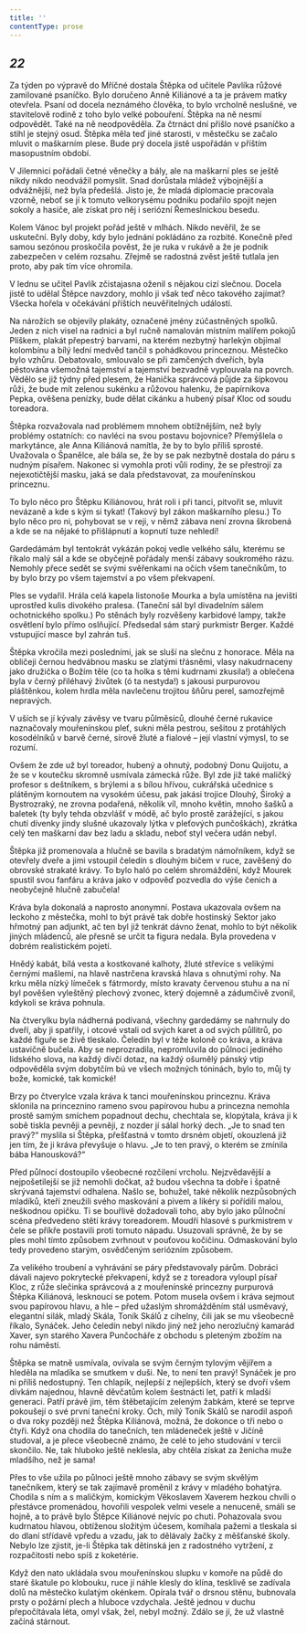 ```yaml
---
title: ''
contentType: prose
---
```


<section>

## _22_

Za týden po výpravě do Mříčné dostala Štěpka od učitele Pavlíka růžové zamilované psaníčko. Bylo doručeno Anně Kiliánové a ta je právem matky otevřela. Psaní od docela neznámého člověka, to bylo vrcholně neslušné, ve stavitelově rodině z toho bylo velké pobouření. Štěpka na ně nesmí odpovědět. Také na ně neodpověděla. Za čtrnáct dní přišlo nové psaníčko a stihl je stejný osud. Štěpka měla teď jiné starosti, v městečku se začalo mluvit o maškarním plese. Bude prý docela jistě uspořádán v příštím masopustním období.

V Jilemnici pořádali četné věnečky a bály, ale na maškarní ples se ještě nikdy nikdo neodvážil pomyslit. Snad dorůstala mládež výbojnější a odvážnější, než byla předešlá. Jisto je, že mladá diplomacie pracovala vzorně, neboť se jí k tomuto velkorysému podniku podařilo spojit nejen sokoly a hasiče, ale získat pro něj i seriózní Řemeslnickou besedu.

Kolem Vánoc byl projekt pořád ještě v mlhách. Nikdo nevěřil, že se uskuteční. Byly doby, kdy bylo jednání pokládáno za rozbité. Konečně před samou sezónou proskočila pověst, že je ruka v rukávě a že je podnik zabezpečen v celém rozsahu. Zřejmě se radostná zvěst ještě tutlala jen proto, aby pak tím více ohromila.

V lednu se učitel Pavlík zčistajasna oženil s nějakou cizí slečnou. Docela jistě to udělal Štěpce navzdory, mohlo ji však teď něco takového zajímat? Všecka hořela v očekávání příštích neuvěřitelných událostí.

Na nárožích se objevily plakáty, označené jmény zúčastněných spolků. Jeden z nich visel na radnici a byl ručně namalován místním malířem pokojů Plíškem, plakát přepestrý barvami, na kterém nezbytný harlekýn objímal kolombínu a bílý lední medvěd tančil s pohádkovou princeznou. Městečko bylo vzhůru. Debatovalo, smlouvalo se při zamčených dveřích, byla pěstována všemožná tajemství a tajemství bezvadně vyplouvala na povrch. Vědělo se již týdny před plesem, že Hanička správcová půjde za šípkovou růži, že bude mít zelenou sukénku a růžovou halenku, že papírníkova Pepka, ověšena penízky, bude dělat cikánku a hubený písař Kloc od soudu toreadora.

Štěpka rozvažovala nad problémem mnohem obtížnějším, než byly problémy ostatních: co navléci na svou postavu bojovnice? Přemýšlela o markytánce, ale Anna Kiliánová namítla, že by to bylo příliš sprosté. Uvažovala o Španělce, ale bála se, že by se pak nezbytně dostala do páru s nudným písařem. Nakonec si vymohla proti vůli rodiny, že se přestrojí za nejexotičtější masku, jaká se dala představovat, za mouřenínskou princeznu.

To bylo něco pro Štěpku Kiliánovou, hrát roli i při tanci, pitvořit se, mluvit nevázaně a kde s kým si tykat! (Takový byl zákon maškarního plesu.) To bylo něco pro ni, pohybovat se v reji, v němž zábava není zrovna škrobená a kde se na nějaké to přišlápnutí a kopnutí tuze nehledí!

Gardedámám byl tentokrát vykázán pokoj vedle velkého sálu, kterému se říkalo malý sál a kde se obyčejně pořádaly menší zábavy soukromého rázu. Nemohly přece sedět se svými svěřenkami na očích všem tanečníkům, to by bylo brzy po všem tajemství a po všem překvapení.

Ples se vydařil. Hrála celá kapela listonoše Mourka a byla umístěna na jevišti uprostřed kulis divokého pralesa. (Taneční sál byl divadelním sálem ochotnického spolku.) Po stěnách byly rozvěšeny karbidové lampy, takže osvětlení bylo přímo oslňující. Předsedal sám starý purkmistr Berger. Každé vstupující masce byl zahrán tuš.

Štěpka vkročila mezi posledními, jak se sluší na slečnu z honorace. Měla na obličeji černou hedvábnou masku se zlatými třásněmi, vlasy nakudrnaceny jako družička o Božím těle (co ta holka s těmi kudrnami zkusila!) a oblečena byla v černý přiléhavý živůtek (ó ta nestyda!) s jakousi purpurovou pláštěnkou, kolem hrdla měla navlečenu trojitou šňůru perel, samozřejmě nepravých.

V uších se jí kývaly závěsy ve tvaru půlměsíců, dlouhé černé rukavice naznačovaly mouřenínskou pleť, sukni měla pestrou, sešitou z protáhlých kosodélníků v barvě černé, sírově žluté a fialové – její vlastní výmysl, to se rozumí.

Ovšem že zde už byl toreador, hubený a ohnutý, podobný Donu Quijotu, a že se v koutečku skromně usmívala zámecká růže. Byl zde již také maličký profesor s deštníkem, s brýlemi a s bílou hřívou, cukrářská učednice s plátěným kornoutem na vysokém účesu, pak jakási trojice Dlouhý, Široký a Bystrozraký, ne zrovna podařená, několik víl, mnoho květin, mnoho šašků a baletek (ty byly tehda obzvlášť v módě, ač bylo prostě zarážející, s jakou chutí dívenky jindy slušné ukazovaly lýtka v pleťových punčoškách), zkrátka celý ten maškarní dav bez ladu a skladu, neboť styl večera udán nebyl.

Štěpka již promenovala a hlučně se bavila s bradatým námořníkem, když se otevřely dveře a jimi vstoupil čeledín s dlouhým bičem v ruce, zavěšený do obrovské strakaté krávy. To bylo haló po celém shromáždění, když Mourek spustil svou fanfáru a kráva jako v odpověď pozvedla do výše čenich a neobyčejně hlučně zabučela!

Kráva byla dokonalá a naprosto anonymní. Postava ukazovala ovšem na leckoho z městečka, mohl to být právě tak dobře hostinský Sektor jako hřmotný pan adjunkt, ač ten byl již tenkrát dávno ženat, mohlo to být několik jiných mládenců, ale přesně se určit ta figura nedala. Byla provedena v dobrém realistickém pojetí.

Hnědý kabát, bílá vesta a kostkované kalhoty, žluté střevíce s velikými černými mašlemi, na hlavě nastrčena kravská hlava s ohnutými rohy. Na krku měla nízký límeček s fátrmordy, místo kravaty červenou stuhu a na ní byl pověšen vyleštěný plechový zvonec, který dojemně a zádumčivě zvonil, kdykoli se kráva pohnula.

Na čtverylku byla nádherná podívaná, všechny gardedámy se nahrnuly do dveří, aby ji spatřily, i otcové vstali od svých karet a od svých půllitrů, po každé figuře se živě tleskalo. Čeledín byl v téže koloně co kráva, a kráva ustavičně bučela. Aby se neprozradila, nepromluvila do půlnoci jediného lidského slova, na každý dívčí dotaz, na každý ošumělý pánský vtip odpověděla svým dobytčím bú ve všech možných tóninách, bylo to, můj ty bože, komické, tak komické!

Brzy po čtverylce vzala kráva k tanci mouřenínskou princeznu. Kráva sklonila na princeznino rameno svou papírovou hubu a princezna nemohla prostě samým smíchem popadnout dechu, chechtala se, klopýtala, kráva ji k sobě tiskla pevněji a pevněji, z nozder jí sálal horký dech. „Je to snad ten pravý?“ myslila si Štěpka, přešťastná v tomto drsném objetí, okouzlená již jen tím, že ji kráva převyšuje o hlavu. „Je to ten pravý, o kterém se zmínila bába Hanousková?“

Před půlnocí dostoupilo všeobecné rozčilení vrcholu. Nejzvědavější a nejpošetilejší se již nemohli dočkat, až budou všechna ta dobře i špatně skrývaná tajemství odhalena. Našlo se, bohužel, také několik nezpůsobných mladíků, kteří zneužili svého maskování a pivem a likéry si pořídili malou, neškodnou opičku. Ti se bouřlivě dožadovali toho, aby bylo jako půlnoční scéna předvedeno stětí krávy toreadorem. Moudří hlasové s purkmistrem v čele se příkře postavili proti tomuto nápadu. Usuzovali správně, že by se ples mohl tímto způsobem zvrhnout v pouťovou kočičinu. Odmaskování bylo tedy provedeno starým, osvědčeným seriózním způsobem.

Za velikého troubení a vyhrávání se páry představovaly párům. Dobráci dávali najevo pokrytecké překvapení, když se z toreadora vyloupl písař Kloc, z růže slečinka správcová a z mouřenínské princezny purpurová Štěpka Kiliánová, lesknoucí se potem. Potom musela ovšem i kráva sejmout svou papírovou hlavu, a hle – před užaslým shromážděním stál usměvavý, elegantní silák, mladý Skála, Toník Skálů z cihelny, čili jak se mu všeobecně říkalo, Synáček. Jeho čeledín nebyl nikdo jiný než jeho nerozlučný kamarád Xaver, syn starého Xavera Punčocháře z obchodu s pleteným zbožím na rohu náměstí.

Štěpka se matně usmívala, ovívala se svým černým tylovým vějířem a hleděla na mladíka se smutkem v duši. Ne, to není ten pravý! Synáček je pro ni příliš nedostupný. Ten chlapík, nejlepší z nejlepších, který se dvoří všem dívkám najednou, hlavně děvčatům kolem šestnácti let, patří k mladší generaci. Patří právě jim, těm štěbetajícím zeleným žabkám, které se teprve pokoušejí o své první taneční kroky. Och, milý Toník Skálů se narodil aspoň o dva roky později než Štěpka Kiliánová, možná, že dokonce o tři nebo o čtyři. Když ona chodila do tanečních, ten mládeneček ještě v Jičíně studoval, a je přece všeobecně známo, že celé to jeho studování v tercii skončilo. Ne, tak hluboko ještě neklesla, aby chtěla získat za ženicha muže mladšího, než je sama!

Přes to vše užila po půlnoci ještě mnoho zábavy se svým skvělým tanečníkem, který se tak zajímavě proměnil z krávy v mladého bohatýra. Chodila s ním a s maličkým, komickým Věkoslavem Xaverem hezkou chvíli o přestávce promenádou, hovořili vespolek velmi vesele a nenuceně, smáli se hojně, a to právě bylo Štěpce Kiliánové nejvíc po chuti. Pohazovala svou kudrnatou hlavou, obtíženou složitým účesem, komíhala pažemi a tleskala si do dlaní střídavě vpředu a vzadu, jak to dělávaly žačky z měšťanské školy. Nebylo lze zjistit, je-li Štěpka tak dětinská jen z radostného vytržení, z rozpačitosti nebo spíš z koketérie.

Když den nato ukládala svou mouřenínskou slupku v komoře na půdě do staré škatule po klobouku, ruce jí náhle klesly do klína, tesklivě se zadívala dolů na městečko kulatým okénkem. Opírala tvář o drsnou stěnu, bubnovala prsty o požární plech a hluboce vzdychala. Ještě jednou v duchu přepočítávala léta, omyl však, žel, nebyl možný. Zdálo se jí, že už vlastně začíná stárnout.

</section>
